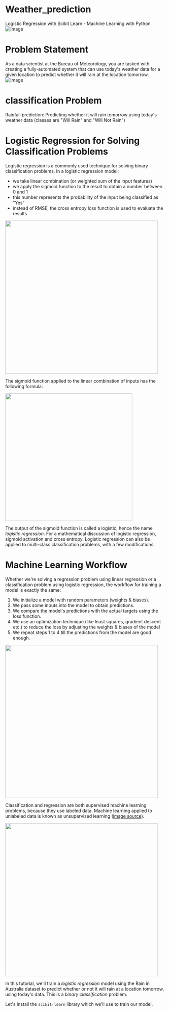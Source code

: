 # Weather_prediction
Logistic Regression with Scikit Learn - Machine Learning with Python
![image](https://github.com/user-attachments/assets/263007c7-78c9-4f17-995e-b14f4e91eb7a)
# Problem Statement
As a data scientist at the Bureau of Meteorology, you are tasked with creating a fully-automated system that can use today's weather data for a given location to predict whether it will rain at the location tomorrow.
![image](https://github.com/user-attachments/assets/68c526f6-262f-4dc0-a640-e258324804c4)
# classification Problem
Rainfall prediction: Predicting whether it will rain tomorrow using today's weather data (classes are "Will Rain" and "Will Not Rain")

# Logistic Regression for Solving Classification Problems

Logistic regression is a commonly used technique for solving binary classification problems. In a logistic regression model: 

- we take linear combination (or weighted sum of the input features) 
- we apply the sigmoid function to the result to obtain a number between 0 and 1
- this number represents the probability of the input being classified as "Yes"
- instead of RMSE, the cross entropy loss function is used to evaluate the results


<img src="https://i.imgur.com/YMaMo5D.png" width="480">

The sigmoid function applied to the linear combination of inputs has the following formula:

<img src="https://i.imgur.com/sAVwvZP.png" width="400">


The output of the sigmoid function is called a logistic, hence the name _logistic regression_. For a mathematical discussion of logistic regression, sigmoid activation and cross entropy. Logistic regression can also be applied to multi-class classification problems, with a few modifications.

# Machine Learning Workflow

Whether we're solving a regression problem using linear regression or a classification problem using logistic regression, the workflow for training a model is exactly the same:

1. We initialize a model with random parameters (weights & biases).
2. We pass some inputs into the model to obtain predictions.
3. We compare the model's predictions with the actual targets using the loss function.  
4. We use an optimization technique (like least squares, gradient descent etc.) to reduce the loss by adjusting the weights & biases of the model
5. We repeat steps 1 to 4 till the predictions from the model are good enough.


<img src="https://i.imgur.com/g32CoIy.png" width="480">


Classification and regression are both supervised machine learning problems, because they use labeled data. Machine learning applied to unlabeled data is known as unsupervised learning ([image source](https://au.mathworks.com/help/stats/machine-learning-in-matlab.html)). 

<img src="https://i.imgur.com/1EMQmAw.png" width="480">


In this tutorial, we'll train a _logistic regression_ model using the Rain in Australia dataset to predict whether or not it will rain at a location tomorrow, using today's data. This is a _binary classification_ problem.

Let's install the `scikit-learn` library which we'll use to train our model.
